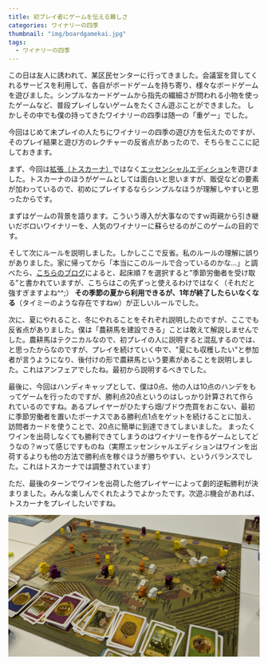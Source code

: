 ```yaml
---
title: 初プレイ者にゲームを伝える難しさ
categories: ワイナリーの四季
thumbnail: "img/boardgamekai.jpg"
tags:
  - ワイナリーの四季
---
```


この日は友人に誘われて、某区民センターに行ってきました。会議室を貸してくれるサービスを利用して、各自がボードゲームを持ち寄り、様々なボードゲームを遊びました。シンプルなカードゲームから指先の繊細さが問われる小物を使ったゲームなど、普段プレイしないゲームをたくさん遊ぶことができました。
しかしその中でも僕の持ってきたワイナリーの四季は随一の「重ゲー」でした。

今回はじめて未プレイの人たちにワイナリーの四季の遊び方を伝えたのですが、そのプレイ結果と遊び方のレクチャーの反省点があったので、そちらをここに記しておきます。

まず、今回は[拡張（トスカーナ）](/posts/viticulture/toscana)ではなく[エッセンシャルエディション](/posts/viticulture/essential)を遊びました。トスカーナのほうがゲームとしては面白いと思いますが、販促などの要素が加わっているので、初めにプレイするならシンプルなほうが理解しやすいと思ったからです。

まずはゲームの背景を語ります。こういう導入が大事なのですｗ両親から引き継いだボロいワイナリーを、人気のワイナリーに蘇らせるのがこのゲームの目的です。

そして次にルールを説明しました。しかしここで反省。私のルールの理解に誤りがありました。家に帰ってから「本当にこのルールで合っているのかな…」と調べたら、[こちらのブログ](https://masaura7058.com/boardgame-viticulture/)によると、起床順７を選択すると”季節労働者を受け取る”と書かれていますが、こちらはこの先ずっと使えるわけではなく（それだと強すぎますよね^^;） **その季節の夏から利用できるが、1年が終了したらいなくなる**（タイミーのような存在ですねw）が正しいルールでした。

次に、夏にやれること、冬にやれることをそれぞれ説明したのですが、ここでも反省点がありました。僕は「農耕馬を建設できる」ことは敢えて解説しませんでした。農耕馬はテクニカルなので、初プレイの人に説明すると混乱するのでは、と思ったからなのですが、プレイを続けていく中で、"夏にも収穫したい"と参加者が言うようになり、後付けの形で農耕馬という要素があることを説明しました。これはアンフェアでしたね。最初から説明するべきでした。

最後に、今回はハンディキャップとして、僕は0点、他の人は10点のハンデをもってゲームを行ったのですが、勝利点20点というのはしっかり計算されて作られているのですね。あるプレイヤーがひたすら畑/ブドウ売買をおこない、最初に季節労働者を置いたボーナスである勝利点1点をゲットを続けることに加え、訪問者カードを使うことで、20点に簡単に到達できてしまいました。
まったくワインを出荷しなくても勝利できてしまうのはワイナリーを作るゲームとしてどうなの？wって感じですものね（実際エッセンシャルエディションはワインを出荷するよりも他の方法で勝利点を稼ぐほうが勝ちやすい、というバランスでした。これはトスカーナでは調整されています）

ただ、最後のターンでワインを出荷した他プレイヤーによって劇的逆転勝利が決まりました。みんな楽しんでくれたようでよかったです。次遊ぶ機会があれば、トスカーナをプレイしたいですね。

![ワイナリーの四季](/static/img/20250921.jpg)
